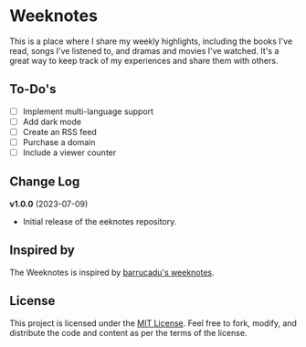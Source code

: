 # Weeknotes

This is a place where I share my weekly highlights, including the books I've read, songs I've listened to, and dramas and movies I've watched. It's a great way to keep track of my experiences and share them with others.

## To-Do's
- [ ] Implement multi-language support
- [ ] Add dark mode
- [ ] Create an RSS feed
- [ ] Purchase a domain
- [ ] Include a viewer counter

## Change Log
**v1.0.0** (2023-07-09)
- Initial release of the eeknotes repository.

## Inspired by

The Weeknotes is inspired by [barrucadu's weeknotes](https://weeknotes.barrucadu.co.uk/).

## License

This project is licensed under the [MIT License](LICENSE). Feel free to fork, modify, and distribute the code and content as per the terms of the license.
